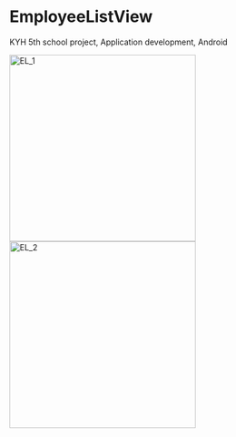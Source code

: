 # EmployeeListView
KYH 5th school project, Application development, Android

<img width="328" alt="EL_1" src="https://github.com/juheejulia/EmployeeListView/assets/78086983/d8f58f79-2a94-4e55-9ef5-716ec70bd29d">
<img width="328" alt="EL_2" src="https://github.com/juheejulia/EmployeeListView/assets/78086983/773ce162-f6de-43d4-8457-45e70e04fb3b">
